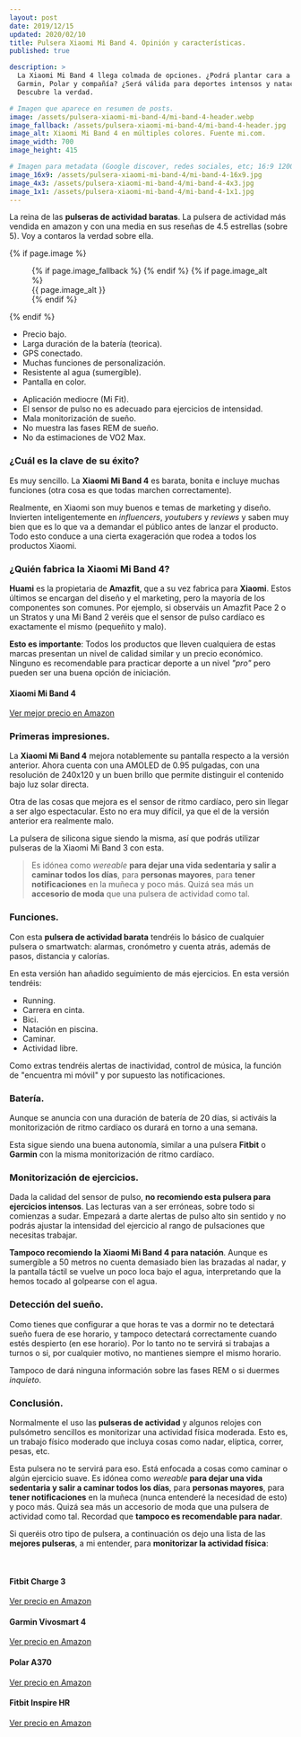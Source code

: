 ```yaml
---
layout: post
date: 2019/12/15
updated: 2020/02/10
title: Pulsera Xiaomi Mi Band 4. Opinión y características.
published: true

description: >
  La Xiaomi Mi Band 4 llega colmada de opciones. ¿Podrá plantar cara a Fitbit,
  Garmin, Polar y compañía? ¿Será válida para deportes intensos y natación?
  Descubre la verdad.

# Imagen que aparece en resumen de posts.
image: /assets/pulsera-xiaomi-mi-band-4/mi-band-4-header.webp
image_fallback: /assets/pulsera-xiaomi-mi-band-4/mi-band-4-header.jpg
image_alt: Xiaomi Mi Band 4 en múltiples colores. Fuente mi.com.
image_width: 700
image_height: 415

# Imagen para metadata (Google discover, redes sociales, etc; 16:9 1200x675 | 4:3 1200x900, 1100x825 | 1:1 1000x100, 900x900)
image_16x9: /assets/pulsera-xiaomi-mi-band-4/mi-band-4-16x9.jpg
image_4x3: /assets/pulsera-xiaomi-mi-band-4/mi-band-4-4x3.jpg
image_1x1: /assets/pulsera-xiaomi-mi-band-4/mi-band-4-1x1.jpg
---
```



La reina de las **pulseras de actividad baratas**. La pulsera de actividad 
más vendida en amazon y con una media en sus reseñas de 4.5 estrellas (sobre 5). 
Voy a contaros la verdad sobre ella.


{% if page.image %}
<figure markdown="0">
  <amp-img alt="{{ page.image_alt | default: page.title }}" layout="responsive"
           width="{{ page.image_width }}" height="{{ page.image_height }}" src="{{ page.image }}">
    {% if page.image_fallback %}
    <amp-img fallback alt="{{ page.img_alt | default: page.title }}" layout="responsive"
             width="{{ page.image_width }}" height="{{ page.image_height }}" src="{{ page.image_fallback }}">
    </amp-img>
    {% endif %}
  </amp-img>
  {% if page.image_alt %}
    <figcaption>
      {{ page.image_alt }}
    </figcaption>
  {% endif %}
  </figure>
{% endif %}

<div class="cuadro-comparar" markdown="0">
  <ul class="cuadro-comparar__ok">
    <li>Precio bajo.</li>
    <li>Larga duración de la batería (teorica).</li>
    <li>GPS conectado.</li>
    <li>Muchas funciones de personalización.</li>
    <li>Resistente al agua (sumergible).</li>
    <li>Pantalla en color.</li>
  </ul>
  <ul class="cuadro-comparar__ko">
    <li>Aplicación mediocre (Mi Fit).</li>
    <li>El sensor de pulso no es adecuado para ejercicios de intensidad.</li>
    <li>Mala monitorización de sueño.</li>
    <li>No muestra las fases REM de sueño.</li>
    <li>No da estimaciones de VO2 Max.</li>
  </ul>
</div>

### ¿Cuál es la clave de su éxito?

Es muy sencillo. La **Xiaomi Mi Band 4** es barata, bonita e incluye muchas funciones (otra cosa es que
todas marchen correctamente).

Realmente, en Xiaomi son muy buenos e temas de marketing y diseño. 
Invierten inteligentemente en *influencers*, *youtubers* y *reviews* y saben 
muy bien que es lo que va a demandar el público antes de lanzar el producto. 
Todo esto conduce a una cierta exageración que rodea a todos los productos 
Xiaomi.


### ¿Quién fabrica la Xiaomi Mi Band 4?

**Huami** es la propietaria de **Amazfit**, que a su vez fabrica para **Xiaomi**.
Estos últimos se encargan del diseño y el marketing, pero la mayoría de los componentes
son comunes. Por ejemplo, si observáis un Amazfit Pace 2 o un Stratos y una Mi Band 2 veréis
que el sensor de pulso cardíaco es exactamente el mismo (pequeñito y malo).

**Esto es importante**: Todos los productos que lleven cualquiera de estas marcas
presentan un nivel de calidad similar y un precio económico. Ninguno es recomendable
para practicar deporte a un nivel *"pro"* pero pueden ser una buena opción de 
iniciación.

<div class="amz-row" markdown="0">
  <div></div>
  <div class="amz-row__img">
    <amp-img alt="Xiaomi Mi Band 4" data-amp-auto-lightbox-disable
        width="100" height="120" layout="responsive"
        src="/assets/amz/mi-band-4-xs.webp">
      <amp-img fallback alt="Xiaomi Mi Band 4" data-amp-auto-lightbox-disable
        width="100" height="120" layout="responsive"
        src="/assets/amz/mi-band-4-xs.jpg">
      </amp-img>
    </amp-img>
  </div>
  <div class="amz-row__btn ">
    <h4>Xiaomi Mi Band 4</h4>
    <a class="btn" target="_blank"
       href="https://www.amazon.es/gp/search/ref=as_li_qf_sp_sr_tl?ie=UTF8&tag=pulseradeac06-21&keywords=xiaomi mi band 4&index=aps&camp=3638&creative=24630&linkCode=ur2&linkId=1930581100cd76d1db8a34e2e92c1cc3">
      Ver mejor precio en Amazon
    </a>
  </div>
  <div></div>
</div>

### Primeras impresiones.

La **Xiaomi Mi Band 4** mejora notablemente su pantalla respecto a la versión
anterior. Ahora cuenta con una AMOLED de 0.95 pulgadas, con una resolución de
240x120 y un buen brillo que permite distinguir el contenido bajo luz solar directa.

Otra de las cosas que mejora es el sensor de ritmo cardíaco, pero sin llegar a
ser algo espectacular. Esto no era muy difícil, ya que el de la versión anterior
era realmente malo.

La pulsera de silicona sigue siendo la misma, así que podrás utilizar pulseras
de la Xiaomi Mi Band 3 con esta.

> Es idónea como *wereable* **para dejar una vida sedentaria y salir
  a caminar todos los días**, para **personas mayores**, para **tener notificaciones** 
  en la muñeca y poco más. Quizá sea más un **accesorio de moda**
  que una pulsera de actividad como tal.

### Funciones.

Con esta **pulsera de actividad barata** tendréis lo básico de cualquier pulsera o smartwatch:
alarmas, cronómetro y cuenta atrás, además de pasos, distancia y calorías.

En esta versión han añadido seguimiento de más ejercicios. En esta versión tendréis:
* Running.
* Carrera en cinta.
* Bici.
* Natación en piscina.
* Caminar.
* Actividad libre.

Como extras tendréis alertas de inactividad, control de música,
la función de "encuentra mi móvil" y por supuesto las notificaciones.


### Batería.

Aunque se anuncia con una duración de batería de 20 días, 
si activáis la monitorización de ritmo cardíaco os durará en torno a una semana.

Esta sigue siendo una buena autonomía, similar a una pulsera **Fitbit** o **Garmin**
con la misma monitorización de ritmo cardíaco.

### Monitorización de ejercicios.

Dada la calidad del sensor de pulso, **no recomiendo esta pulsera para ejercicios intensos**.
Las lecturas van a ser erróneas, sobre todo si comienzas a sudar. Empezará a darte
alertas de pulso alto sin sentido y no podrás ajustar la intensidad del ejercicio
al rango de pulsaciones que necesitas trabajar.

**Tampoco recomiendo la Xiaomi Mi Band 4 para natación**. Aunque es sumergible a
50 metros no cuenta demasiado bien las brazadas al nadar, y la pantalla táctil se
vuelve un poco loca bajo el agua, interpretando que la hemos tocado al golpearse con el agua. 


### Detección del sueño.

Como tienes que configurar a que horas te vas a dormir no te detectará sueño fuera de ese horario,
y tampoco detectará correctamente cuando estés despierto (en ese horario). 
Por lo tanto no te servirá si trabajas a turnos o si, por cualquier motivo,
no mantienes siempre el mismo horario.

Tampoco de dará ninguna información sobre las fases REM o si duermes *inquieto*.
 
 
### Conclusión.

Normalmente el uso las **pulseras de actividad** y algunos relojes con 
pulsómetro sencillos es monitorizar una actividad física moderada.
Esto es, un trabajo físico moderado que incluya cosas como nadar, elíptica, correr, pesas, etc.

Esta pulsera no te servirá para eso. Está enfocada a cosas como caminar o algún
ejercicio suave. Es idónea como *wereable* **para dejar una vida sedentaria y salir
a caminar todos los días**, para **personas mayores**, para **tener notificaciones** en la muñeca 
(nunca entenderé la necesidad de esto) y poco más. Quizá sea más un accesorio de moda
que una pulsera de actividad como tal. Recordad que **tampoco es recomendable para nadar**.


Si queréis otro tipo de pulsera, a continuación os dejo una lista de las **mejores pulseras**,
a mi entender, para **monitorizar la actividad física**:

<br>
<div class="amz_wrapper amz_wrapper--2cols" markdown="0">

  <div class="amz_cuadro">
    <h4 class="amz_cuadro__title">Fitbit Charge 3</h4>
      <amp-img alt="Fitbit Charge 3" 
          width="355" height="355" layout="responsive"
          src="/assets/amz/fitbit-charge-3.webp">
        <amp-img fallback alt="Fitbit Charge 3" 
          width="355" height="355" layout="responsive"
          src="/assets/amz/fitbit-charge-3.jpg">
        </amp-img>
      </amp-img>
    <a class="btn amz_cuadro__btn" href="https://amzn.to/2HkF0A7" target="_blank">
      Ver precio en Amazon
    </a>
  </div>

  <div class="amz_cuadro">
    <h4 class="amz_cuadro__title">Garmin Vivosmart 4</h4>
      <amp-img alt="Garmin Vivosmart 4" 
          width="355" height="355" layout="responsive"
          src="/assets/amz/garmin-vivosmart-4.webp">
        <amp-img fallback alt="Garmin Vivosmart 4" 
          width="355" height="355" layout="responsive"
          src="/assets/amz/garmin-vivosmart-4.jpg">
        </amp-img>
      </amp-img>
    <a class="btn amz_cuadro__btn" target="_blank"
      href="https://www.amazon.es/gp/search/ref=as_li_qf_sp_sr_tl?ie=UTF8&tag=pulseradeac06-21&keywords=garmin vivosmart 4&index=aps&camp=3638&creative=24630&linkCode=ur2&linkId=7ea9cef5f6db2fee8ed1995bb036c4b9">
      Ver precio en Amazon
    </a>
  </div>

  <div class="amz_cuadro">
    <h4 class="amz_cuadro__title">Polar A370</h4>
      <amp-img alt="Fitbit Charge 3" 
          width="355" height="355" layout="responsive"
          src="/assets/amz/polar-a370.webp">
        <amp-img fallback alt="Polar A370" 
          width="355" height="355" layout="responsive"
          src="/assets/amz/polar-a370.jpg">
        </amp-img>
      </amp-img>
    <a class="btn amz_cuadro__btn" href="https://amzn.to/38vmgK1" target="_blank">
      Ver precio en Amazon
    </a>
  </div>

  <div class="amz_cuadro">
    <h4 class="amz_cuadro__title">Fitbit Inspire HR</h4>
      <amp-img alt="Fitbit Inspire HR" 
          width="355" height="355" layout="responsive"
          src="/assets/amz/fitbit-inspire-hr.webp">
        <amp-img fallback alt="Fitbit Inspire HR" 
          width="355" height="355" layout="responsive"
          src="/assets/amz/fitbit-inspire-hr.jpg">
        </amp-img>
      </amp-img>
    <a class="btn amz_cuadro__btn" href="https://amzn.to/2tZd1CX" target="_blank">
      Ver precio en Amazon
    </a>
  </div>

</div>

<br>
<br>
